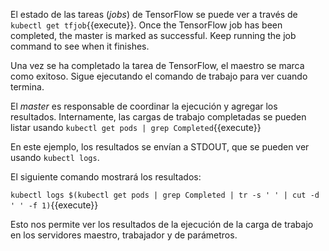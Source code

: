 El estado de las tareas (_jobs_) de TensorFlow se puede ver a través de `kubectl get tfjob`{{execute}}. Once the TensorFlow job has been completed, the master is marked as successful. Keep running the job command to see when it finishes.

Una vez se ha completado la tarea de TensorFlow, el maestro se marca como exitoso. Sigue ejecutando el comando de trabajo para ver cuando termina.

El _master_ es responsable de coordinar la ejecución y agregar los resultados. Internamente, las cargas de trabajo completadas se pueden listar usando `kubectl get pods | grep Completed`{{execute}}

En este ejemplo, los resultados se envían a STDOUT, que se pueden ver usando `kubectl logs`.

El siguiente comando mostrará los resultados:

`kubectl logs $(kubectl get pods | grep Completed | tr -s ' ' | cut -d ' ' -f 1)`{{execute}}

Esto nos permite ver los resultados de la ejecución de la carga de trabajo en los servidores maestro, trabajador y de parámetros.
